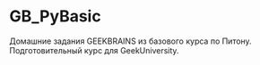 # GB_PyBasic

Домашние задания GEEKBRAINS из базового курса по Питону. <br />
Подготовительный курс для GeekUniversity.
